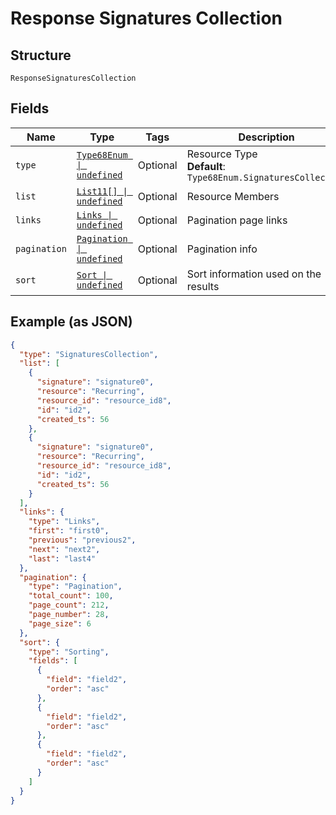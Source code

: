 
# Response Signatures Collection

## Structure

`ResponseSignaturesCollection`

## Fields

| Name | Type | Tags | Description |
|  --- | --- | --- | --- |
| `type` | [`Type68Enum \| undefined`](../../doc/models/type-68-enum.md) | Optional | Resource Type<br>**Default**: `Type68Enum.SignaturesCollection` |
| `list` | [`List11[] \| undefined`](../../doc/models/list-11.md) | Optional | Resource Members |
| `links` | [`Links \| undefined`](../../doc/models/links.md) | Optional | Pagination page links |
| `pagination` | [`Pagination \| undefined`](../../doc/models/pagination.md) | Optional | Pagination info |
| `sort` | [`Sort \| undefined`](../../doc/models/sort.md) | Optional | Sort information used on the results |

## Example (as JSON)

```json
{
  "type": "SignaturesCollection",
  "list": [
    {
      "signature": "signature0",
      "resource": "Recurring",
      "resource_id": "resource_id8",
      "id": "id2",
      "created_ts": 56
    },
    {
      "signature": "signature0",
      "resource": "Recurring",
      "resource_id": "resource_id8",
      "id": "id2",
      "created_ts": 56
    }
  ],
  "links": {
    "type": "Links",
    "first": "first0",
    "previous": "previous2",
    "next": "next2",
    "last": "last4"
  },
  "pagination": {
    "type": "Pagination",
    "total_count": 100,
    "page_count": 212,
    "page_number": 28,
    "page_size": 6
  },
  "sort": {
    "type": "Sorting",
    "fields": [
      {
        "field": "field2",
        "order": "asc"
      },
      {
        "field": "field2",
        "order": "asc"
      },
      {
        "field": "field2",
        "order": "asc"
      }
    ]
  }
}
```

